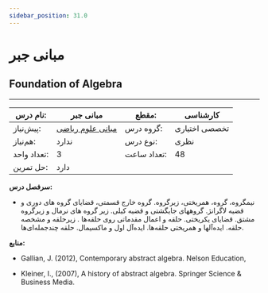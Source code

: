 ```yaml
---
sidebar_position: 31.0
---
```

# مبانی جبر
## Foundation of Algebra
_______________________________________________________________________________
| نام درس:    | مبانی جبر                                                | مقطع:       | کارشناسی      |
| ----------- | -------------------------------------------------------- | ----------- | ------------- |
| پیش‌نیاز:   | [مبانی علوم ریاضی](../base/Foundation-of-Mathematics.md) | گروه درس:   | تخصصی اختیاری |
| هم‌نیاز:    | ندارد                                                    | نوع درس:    | نظری          |
| تعداد واحد: | 3                                                        | تعداد ساعت: | 48            |
| حل تمرین:   |  دارد                                                    |             |               |

**سرفصل درس:**


- نیمگروه، گروه، همریختی، زیرگروه. گروه خارج قسمتی، قضایای گروه های دوری و قضیه لاگرانژ. گروههای جایگشتی و قضیه کیلی. زیر گروه های نرمال و زیرگروه مشتق. قضایای یکریختی. حلقه و اعمال مقدماتی روی حلقه‌ها . زیرحلقه و مشخصه حلقه. ایده‌آلها و همریختی حلقه‌ها. ایده‌آل اول و ماکسیمال. حلقه چندجمله‌ای‌ها.


**منابع:**


- Gallian, J. (2012), Contemporary abstract algebra. Nelson Education,

- Kleiner, I., (2007), A history of abstract algebra. Springer Science & Business Media.
